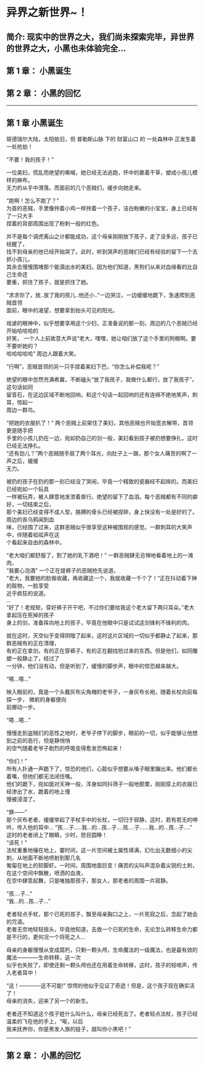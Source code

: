 # 异界之新世界~！

**简介:**
现实中的世界之大，我们尚未探索完毕，异世界的世界之大，小黑也未体验完全...
---
## 第 1 章： 小黑诞生
## 第 2 章： 小黑的回忆

---
## 第 1 章 小黑诞生
斑德瑞尔大陆，太阳依旧，但 普勒斯山脉 下的 财富山口 的 一处森林中 正发生着一处抢劫！  

“不要！我的孩子！”  

一位美妇，慌乱而绝望的嘶喊，她已经无法逃跑，怀中的裹着干草，塑成小孩儿模样的麻布，  
无力的从手中滑落。而面前的几个恶贼们，缓步向她走来。  

“跑啊！怎么不跑了？”  
为首的恶贼，手里像拎着小鸡一样拎着一个孩子，洁白粉嫩的小宝宝，身上已经有了一只大手  
捏着的背部周围出现了粉刺一般的红色。  

并不是每个调虎离山之计都能成功，这个母亲刚刚放下孩子，走了没多远，孩子已经醒了，  
找不到母亲的他已经开始哭了。此时，听到哭声的恶贼们已经有经验的留下一个去抓小孩儿，  
其余去慢慢围堵那个能滴出水的美妇。因为他们知道，黑狗们从来对血缘看的比自己生命还  
要重，抓住了孩子，就是抓住了她。

“求求你了，放..放了我的孩儿..他还小..”一边哭泣，一边缓缓地跪下，急速爬到恶贼首领  
面前，眼中的渴望，想要拿到抬头可见的阳光。  

戏谑的眼神中，似乎想要享用这个少妇，正准备说的那一刻，周边的几个恶贼已经开始哈哈哈的  
奸笑， 一个人上前故意大声说“老大，嘿嘿，她让咱们放了这个手里的狗粮啊。要不要听她的？  
哈哈哈哈哈” 周边人跟着大笑。  

“行啊”，恶贼首领的另一只手捏着美妇下巴，“你怎么补偿我呢？”  

绝望的眼中忽然充满希冀，不断磕头“放了我孩子，我做什么都行，放了我孩子”，这句话如同  
留音石，在这边区域不断地回响，和这个句话一起回响的还有连绵不绝地笑声，刺耳，惊起一  
周边一群鸟。  

“把她的衣服扒了！” 两个恶贼上前架住了美妇，其他恶贼也开始宽衣解带，首领更是随手把  
手里的小孩儿扔在一边，宛如扔自己的剑一般，美妇看到孩子被扔想要挣扎，这时已经无法挣扎。  
“还有劲儿？”两个恶贼随手扇了两个耳光，向肚子上一踹，那个女人痛苦的啊了一声之后，缓缓  
无力。

被扔的孩子在扔的那一刻已经没了哭闹，毕竟一个精致的瓷器经不起摔的。而美妇已经宛如一个玩具  
一样被玩弄，被人肆意地发泄着兽行。绝望的留下了血泪。每个恶贼都有不同的癖好，一切结束之后，  
那个美妇已经变得不成人型，胳膊的骨头已经被捏碎，身上快没有一处是好的了。周边的丧乌鸦闻到血  
味，已经围了过来，这群恶贼似乎很享受这种被围观的感觉。一群刺耳的大笑声中，伴随着呱呱声在这  
个看起来自由的森林中。

“老大咱们都舒服了，割了她的乳下酒吧！” 一群恶贼肆无忌惮地看着地上的一滩肉，  
“我要心泡酒” 一个正在提裤子的恶贼抢先说道。  
“老大，我要她的脸做收藏，再收藏这一个，我就收藏一千个了！”正在抖动着下神的赃物，一脸享受   
近乎疯狂的说道。   
...  
“好了！老规矩，穿好裤子开干吧，不过你们要给我这个老大留下两只耳朵。”老大拿起压在死掉的孩子  
身上的剑，准备挥向地上的孩子，毕竟在他眼中只是试试这剑锋利不锋利的肉。

就在这时，天空似乎变得阴暗了起来，这时这片区域的一切似乎都静止了起来，那群恶贼有的正在清理，  
有的正在拿剑，有的正在穿裤子，有的正在翻找抢过来的东西。但是他们，如同雕塑一般静止了，经过了  
一分钟，他们没有动，但是听到了，缓慢的脚步声，眼中的惊恐越来越大。  

“嗒...嗒...”  

映入眼前的，竟是一个头戴灰布尖角帽的老爷子，一身灰布长袍，随着长杖向前每探一步， 微躬的身躯便向  
前挪动一步。  

“嗒...嗒...”  

慢慢走到盗贼们的恶性之地时，老爷子停下的脚步，眼前的一切，似乎能够让他想到之前的恶行，但是静悄悄  
的空气随着老爷子剧烈的呼吸变得愈发恐怖起来！  

“你们！”  
所有人扑通一声跪下了，惊恐的他们，心脏似乎想要从嗓子眼里蹦出来。他们都长着嘴，但他们都无法闭住嘴。  
他们的跪下，宛如面对天神一般，浑身如同抖筛子一般地颤栗，刚刚穿上的衣服已经渗出了水，跪着的地上慢  
慢被浸湿了。

“罪——”  
那个灰布老者，缓缓举起了手杖手中的长杖，一切归于寂静，这时，若有若无的呻吟，传入他的耳中...
“孩....子.....我...的...孩...子....孩....子......我...的...孩...子....”  
这时的老者闭上了眼睛，少时，怒目圆睁！  
“该死！”  
法杖重重地锤在地上，霎时间，这一片空间被土属性填满，幻化出无数细小的尖刺，从地面不断地喷射到那几名  
匍匐在地上的软脚虾。一时间，周围地面巨变！痛苦的尖叫声混杂着尖锐的土刺，在这个空间中飘散，喷洒的血液，  
在空中肆意起舞，只是唯独那孩子，那女人，那老者的周围一片寂静。

“孩....子...”  
“我...的...孩...子...”

老者轻点手杖，那个已死的孩子，飘至母亲胸口之上，一片死寂之后，念起了她会的咒语。  
老者无奈地轻轻摇头，毕竟他知道，去救一个已死的生命，无论怎么转移生命力都是不行的，更何况一个将死之人...

母亲的身躯慢慢从变成腐朽，只剩一颗头颅，生命魔法的一级魔法，也是最有效的魔法————生命转移，这一次  
似乎也失败了，即使还剩一颗头颅也还在用着生命转移，这时，孩子的轻啼声，传入老者耳中！  

“这！————这不可能!” 惊愕的他似乎见证了奇迹！但是，这个孩子现在确实活了！  
母亲的消失，迎来了另一个的新生。  

老者还不知道这个孩子姓什么叫什么，母亲已经死去了。老者轻点法杖，孩子已经温柔的飞在他的手上，“唉，以后  
我来抚养你，你是黑发人族的娃子，就叫你小黑吧！”

---
## 第 2 章： 小黑的回忆
